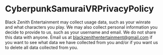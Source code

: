 # CyberpunkSamuraiVRPrivacyPolicy

Black Zenith Entertainment may collect usage data, such as your winrate and what characters you play. We may also collect personal information you decide to provide to us, such as your username and email. We do not share this data with anyone. Email us at blackzenithentertainment@gmail.com if you want to see what data we have collected from you and/or if you want us to delete all data collected from you.
